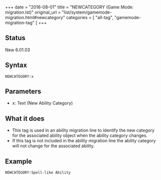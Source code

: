 +++
date = "2016-08-01"
title = "NEWCATEGORY (Game Mode: migration.lst)"
original_url = "list/system/gamemode-migration.html#newcategory"
categories = [ "all-tag", "gamemode-migration-tag" ]
+++

## Status

New 6.01.03

## Syntax

`NEWCATEGORY:x`

## Parameters

-   x: Text (New Ability Category)



What it does
------------

-   This tag is used in an ability migration line to identify the new
    category for the associated ability object when the ability
    category changes.
-   If this tag is not included in the ability migration line the
    ability category will not change for the associated ability.

Example
-------

`NEWCATEGORY:Spell-like Ability`



